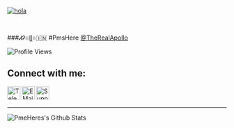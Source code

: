 [![hola](https://telegra.ph/file/ace8480475313aea4a247.jpg)](http://t.me/PmsHere)

<br>

###ᏗᎮ๏ɭɭ๏🇮🇳 #PmsHere [@TheRealApollo][PmsHere]

![Profile Views](https://hits.seeyoufarm.com/api/count/incr/badge.svg?url=https://github.com/PmsHere/)

## Connect with me:

[<img align="left" alt="Telegram" width="30px" src="https://img.icons8.com/dusk/64/000000/telegram-app.png" />][telegram]

[<img align="left" alt="E Mail" width="30px" src="https://img.icons8.com/dusk/64/000000/email.png" />][email]

[<img align="left" alt="Support" width="30px" src="https://img.icons8.com/cotton/64/000000/laptop-coding.png" />][support]

<br />

<br />

---

<img align="left" alt="PmeHeres's Github Stats" src="https://github-readme-stats.vercel.app/api?username=PmsHere&hide=prs&count_private=true&show_icons=true&theme=algolia" />

[telegram]: https://telegram.dog/MT_Officials

[email]: r0459122@gmail.com

[support]: https://telegram.dog/MT_Officials

[PmsHere]: https://t.me/PmsHere
